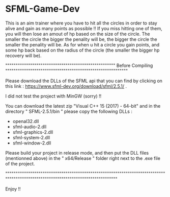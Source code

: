 # SFML-Game-Dev

This is an aim trainer where you have to hit all the circles in order to stay alive and gain as many points as possible !!
If you miss hitting one of them, you will then lose an amout of hp based on the size of the circle. The smaller the circle the bigger the penality will be,
the bigger the circle the smaller the penality will be. 
As for when u hit a circle you gain points, and some hp back based on the radius of the circle (the smaller the bigger hp recovery will be).

""""""""""""""""""""""""""""""""""""""""""""""""""""" Before Compiling """""""""""""""""""""""""""""""""""""""""""""""""""""""""""

Please download the DLLs of the SFML api that you can find by clicking on this link : 
https://www.sfml-dev.org/download/sfml/2.5.1/ .

I did not test the project with MinGW (sorry) !!

You can download the latest zip "Visual C++ 15 (2017) - 64-bit" and in the directory " SFML-2.5.1/bin " please copy the following 
DLLs : 
  - openal32.dll
  - sfml-audio-2.dll
  - sfml-graphics-2.dll
  - sfml-system-2.dll
  - sfml-window-2.dll

Please build your project in release mode, and then put the DLL files (mentionned above) in the " x64/Release " folder right next to 
the .exe file of the project.

"""""""""""""""""""""""""""""""""""""""""""""""""""""""""""""""""""""""""""""""""""""""""""""""""""""""""""""""""""""""""""""""""""


Enjoy !! 
